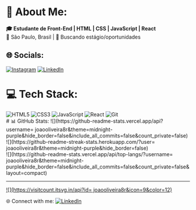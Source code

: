 # 💫 About Me:
**🎓 Estudante de Front-End | HTML | CSS | JavaScript | React**  
📍 São Paulo, Brasil | 🎯 Buscando estágio/oportunidades<br>


## 🌐 Socials:
[![Instagram](https://img.shields.io/badge/Instagram-%23E4405F.svg?logo=Instagram&logoColor=white)](https://instagram.com/@joaooliveira8r) [![LinkedIn](https://img.shields.io/badge/LinkedIn-%230077B5.svg?logo=linkedin&logoColor=white)](https://linkedin.com/in/www.linkedin.com/in/joão-pedro-oliveira-8a1684262) 

# 💻 Tech Stack:
<div align="left">  
  <img src="https://img.shields.io/badge/HTML5-E34F26?style=for-the-badge&logo=html5&logoColor=white" alt="HTML5">  
  <img src="https://img.shields.io/badge/CSS3-1572B6?style=for-the-badge&logo=css3&logoColor=white" alt="CSS3">  
  <img src="https://img.shields.io/badge/JavaScript-F7DF1E?style=for-the-badge&logo=javascript&logoColor=black" alt="JavaScript">  
  <img src="https://img.shields.io/badge/React-61DAFB?style=for-the-badge&logo=react&logoColor=black" alt="React">  
  <img src="https://img.shields.io/badge/Git-F05032?style=for-the-badge&logo=git&logoColor=white" alt="Git">  
</div>  
# 📊 GitHub Stats:
![](https://github-readme-stats.vercel.app/api?username= joaooliveira8r&theme=midnight-purple&hide_border=false&include_all_commits=false&count_private=false)<br/>
![](https://github-readme-streak-stats.herokuapp.com/?user= joaooliveira8r&theme=midnight-purple&hide_border=false)<br/>
![](https://github-readme-stats.vercel.app/api/top-langs/?username= joaooliveira8r&theme=midnight-purple&hide_border=false&include_all_commits=false&count_private=false&layout=compact)

---
[![](https://visitcount.itsvg.in/api?id= joaooliveira8r&icon=9&color=12)](https://visitcount.itsvg.in)

<!-- Proudly created with GPRM ( https://gprm.itsvg.in ) -->


🌐 Connect with me:
[![LinkedIn](https://img.shields.io/badge/LinkedIn-0077B5?style=for-the-badge&logo=linkedin&logoColor=white)](https://www.linkedin.com/in/jo%C3%A3o-pedro-oliveira-8a1684262/) 
